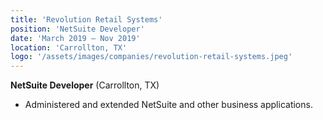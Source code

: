 ```yaml
---
title: 'Revolution Retail Systems'
position: 'NetSuite Developer'
date: 'March 2019 – Nov 2019'
location: 'Carrollton, TX'
logo: '/assets/images/companies/revolution-retail-systems.jpeg'
---
```


**NetSuite Developer** (Carrollton, TX)

- Administered and extended NetSuite and other business applications.
